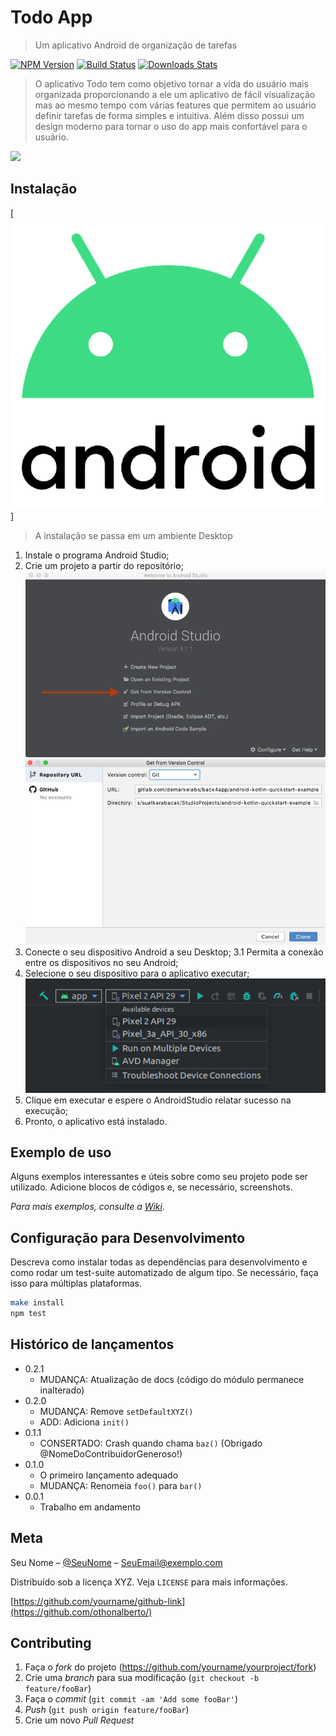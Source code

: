 # Todo App
> Um aplicativo Android de organização de tarefas

[![NPM Version][npm-image]][npm-url]
[![Build Status][travis-image]][travis-url]
[![Downloads Stats][npm-downloads]][npm-url]

> O aplicativo Todo tem como objetivo tornar a vida do usuário mais organizada proporcionando a ele um aplicativo de fácil visualização 
> mas ao mesmo tempo com várias features que permitem ao usuário definir tarefas de forma simples e intuitiva. 
> Além disso possui um design moderno  para tornar o uso do app mais confortável para o usuário.


![](../header.png)

## Instalação

[![Android](./img/android.png)]
> A instalação se passa em um ambiente Desktop
1. Instale o programa Android Studio;
2. Crie um projeto a partir do repositório;
![Selecione a opção de criação pelo git](./img/android_studio_get_from_vc.png)
![Preencha com o url do repo e o diretório](./img/android_studio_get_from_vc_2.png)
3. Conecte o seu dispositivo Android a seu Desktop;
3.1 Permita a conexão entre os dispositivos no seu Android;
4. Selecione o seu dispositivo para o aplicativo executar;
![Selecione o dispositivo](./img/dispositivos.png)
5. Clique em executar e espere o AndroidStudio relatar sucesso na execução;
6. Pronto, o aplicativo está instalado.

## Exemplo de uso

Alguns exemplos interessantes e úteis sobre como seu projeto pode ser utilizado. Adicione blocos de códigos e, se necessário, screenshots.

_Para mais exemplos, consulte a [Wiki][wiki]._ 

## Configuração para Desenvolvimento

Descreva como instalar todas as dependências para desenvolvimento e como rodar um test-suite automatizado de algum tipo. Se necessário, faça isso para múltiplas plataformas.

```sh
make install
npm test
```

## Histórico de lançamentos

* 0.2.1
    * MUDANÇA: Atualização de docs (código do módulo permanece inalterado)
* 0.2.0
    * MUDANÇA: Remove `setDefaultXYZ()`
    * ADD: Adiciona `init()`
* 0.1.1
    * CONSERTADO: Crash quando chama `baz()` (Obrigado @NomeDoContribuidorGeneroso!)
* 0.1.0
    * O primeiro lançamento adequado
    * MUDANÇA: Renomeia `foo()` para `bar()`
* 0.0.1
    * Trabalho em andamento

## Meta

Seu Nome – [@SeuNome](https://twitter.com/...) – SeuEmail@exemplo.com

Distribuído sob a licença XYZ. Veja `LICENSE` para mais informações.

[https://github.com/yourname/github-link](https://github.com/othonalberto/)

## Contributing

1. Faça o _fork_ do projeto (<https://github.com/yourname/yourproject/fork>)
2. Crie uma _branch_ para sua modificação (`git checkout -b feature/fooBar`)
3. Faça o _commit_ (`git commit -am 'Add some fooBar'`)
4. _Push_ (`git push origin feature/fooBar`)
5. Crie um novo _Pull Request_

[npm-image]: https://img.shields.io/npm/v/datadog-metrics.svg?style=flat-square
[npm-url]: https://npmjs.org/package/datadog-metrics
[npm-downloads]: https://img.shields.io/npm/dm/datadog-metrics.svg?style=flat-square
[travis-image]: https://img.shields.io/travis/dbader/node-datadog-metrics/master.svg?style=flat-square
[travis-url]: https://travis-ci.org/dbader/node-datadog-metrics
[wiki]: https://github.com/seunome/seuprojeto/wiki
